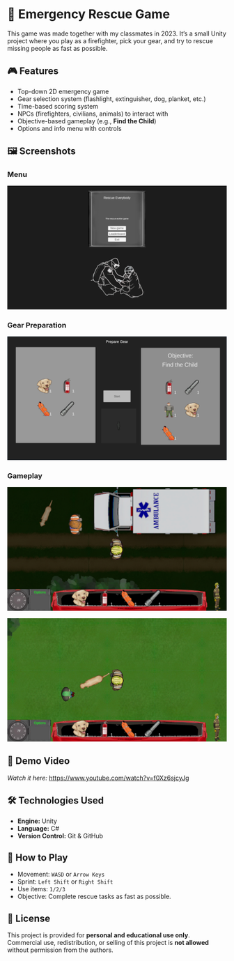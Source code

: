 # 🚒 Emergency Rescue Game

This game was made together with my classmates in 2023. It’s a small Unity project where you play as a firefighter, pick your gear, and try to rescue missing people as fast as possible.

## 🎮 Features
- Top-down 2D emergency game
- Gear selection system (flashlight, extinguisher, dog, planket, etc.)
- Time-based scoring system
- NPCs (firefighters, civilians, animals) to interact with
- Objective-based gameplay (e.g., **Find the Child**)
- Options and info menu with controls

## 🖼️ Screenshots

### Menu
![Main menu](docs/screenshots/main_menu.png)

### Gear Preparation
![Gear](docs/screenshots/gear_inventory.png)

### Gameplay
![Gameplay - at night](docs/screenshots/at_night.png)

![Gameplay - at daytime](docs/screenshots/missing_guy.png)

## 🎥 Demo Video
*Watch it here:*
https://www.youtube.com/watch?v=f0Xz6sjcyJg

## 🛠️ Technologies Used
- **Engine:** Unity 
- **Language:** C#  
- **Version Control:** Git & GitHub  

## 🎯 How to Play
- Movement: `WASD` or `Arrow Keys` 
- Sprint: `Left Shift` or `Right Shift`  
- Use items: `1/2/3`
- Objective: Complete rescue tasks as fast as possible.  

## 📜 License

This project is provided for **personal and educational use only**.  
Commercial use, redistribution, or selling of this project is **not allowed** without permission from the authors.
